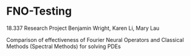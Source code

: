 # FNO-Testing

18.337 Research Project
Benjamin Wright, Karen Li, Mary Lau

Comparison of effectiveness of Fourier Neural Operators and Classical Methods (Spectral Methods) for solving PDEs
